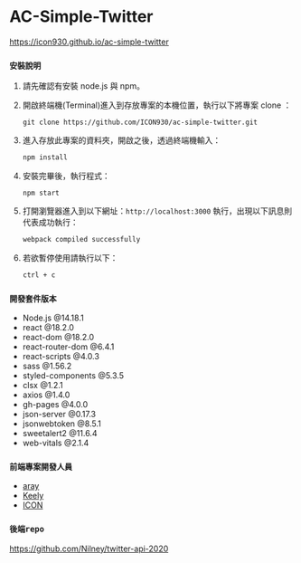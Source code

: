 # AC-Simple-Twitter

https://icon930.github.io/ac-simple-twitter

### `安裝說明`

1. 請先確認有安裝 node.js 與 npm。
2. 開啟終端機(Terminal)進入到存放專案的本機位置，執行以下將專案 clone ： 

    ```
    git clone https://github.com/ICON930/ac-simple-twitter.git
    ```
3. 進入存放此專案的資料夾，開啟之後，透過終端機輸入：

   ```bash
   npm install
   ```

4. 安裝完畢後，執行程式：
    ```
    npm start
    ```

5. 打開瀏覽器進入到以下網址：`http://localhost:3000` 執行，出現以下訊息則代表成功執行：

   ```bash
   webpack compiled successfully
   ```
    

6. 若欲暫停使用請執行以下：

   ```bash
   ctrl + c
   ```

### `開發套件版本`

- Node.js @14.18.1
- react @18.2.0
- react-dom @18.2.0
- react-router-dom @6.4.1
- react-scripts @4.0.3
- sass @1.56.2
- styled-components @5.3.5
- clsx @1.2.1
- axios @1.4.0
- gh-pages @4.0.0
- json-server @0.17.3
- jsonwebtoken @8.5.1
- sweetalert2 @11.6.4
- web-vitals @2.1.4

### `前端專案開發人員`

- [aray](https://github.com/aray81205)
- [Keely](https://github.com/Keely1112)
- [ICON](https://github.com/ICON930)

### `後端repo`

https://github.com/Nilney/twitter-api-2020
